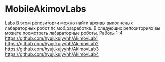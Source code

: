 # MobileAkimovLabs
Labs 
В этом репозитории можно найти архивы выполненых лабараторных робот по моб.разработке.
В следующих репозиториях вы можете посмотреть лабараторные роботы.
Работы 1-4
https://github.com/hyujukujyyhh/AkimovLab1
https://github.com/hyujukujyyhh/AkimovLab2
https://github.com/hyujukujyyhh/AkimovLab3
https://github.com/hyujukujyyhh/AkimovLab4
